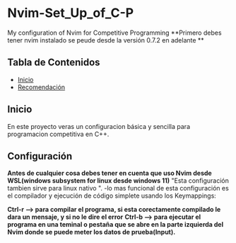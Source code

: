 # Nvim-Set_Up_of_C-P
My configuration of Nvim for Competitive Programming 
**Primero debes tener nvim instalado se peude desde la versión 0.7.2 en adelante **
## Tabla de Contenidos
- [Inicio](#inicio)
- [Recomendación](#configuración)

## Inicio
En este proyecto veras un configuracion básica y sencilla para programacion competitiva en C++.

## Configuración
**Antes de cualquier cosa debes tener en cuenta que uso Nvim desde WSL(windows subsystem for linux desde windows 11)**
"Esta configuración tambien sirve para linux nativo ".
-lo mas funcional de esta configuración es el compilador y ejecución de código simplete usando los Keymappings:

**Ctrl-r  --> para compilar el programa, si esta corectamente compilado le dara un mensaje, y si no le dire el error**
  **Ctrl-b --> para ejecutar el programa en una teminal o pestaña que se abre en la parte izquierda del Nvim donde se puede meter los datos de prueba(Input).**


